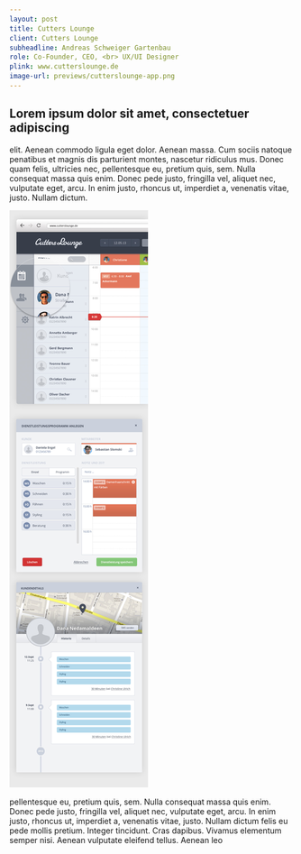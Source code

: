 ```yaml
---
layout: post
title: Cutters Lounge
client: Cutters Lounge
subheadline: Andreas Schweiger Gartenbau
role: Co-Founder, CEO, <br> UX/UI Designer
plink: www.cutterslounge.de
image-url: previews/cutterslounge-app.png
---
```



## Lorem ipsum dolor sit amet, consectetuer adipiscing 

elit. Aenean commodo ligula eget dolor. Aenean massa. Cum sociis natoque penatibus et magnis dis parturient montes, nascetur ridiculus mus. Donec quam felis, ultricies nec, pellentesque eu, pretium quis, sem. Nulla consequat massa quis enim. Donec pede justo, fringilla vel, aliquet nec, vulputate eget, arcu. In enim justo, rhoncus ut, imperdiet a, venenatis vitae, justo. Nullam dictum.


![Cutters Lounge](/images/projects/cutterslounge-app2.jpg)


pellentesque eu, pretium quis, sem. Nulla consequat massa quis enim. Donec pede justo, fringilla vel, aliquet nec, vulputate eget, arcu. In enim justo, rhoncus ut, imperdiet a, venenatis vitae, justo. Nullam dictum felis eu pede mollis pretium. Integer tincidunt. Cras dapibus. Vivamus elementum semper nisi. Aenean vulputate eleifend tellus. Aenean leo 
